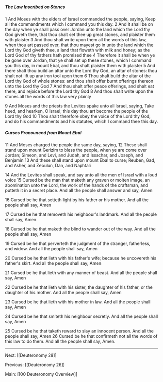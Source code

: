 ##### The Law Inscribed on Stones

1 And Moses with the elders of Israel commanded the people, saying, Keep all the commandments which I command you this day. 2 And it shall be on the day when ye shall pass over Jordan unto the land which the Lord thy God giveth thee, that thou shalt set thee up great stones, and plaister them with plaister 3 And thou shalt write upon them all the words of this law, when thou art passed over, that thou mayest go in unto the land which the Lord thy God giveth thee, a land that floweth with milk and honey; as the Lord God of thy fathers hath promised thee 4 Therefore it shall be when ye be gone over Jordan, that ye shall set up these stones, which I command you this day, in mount Ebal, and thou shalt plaister them with plaister 5 And there shalt thou build an altar unto the Lord thy God, an altar of stones: thou shalt not lift up any iron tool upon them 6 Thou shalt build the altar of the Lord thy God of whole stones: and thou shalt offer burnt offerings thereon unto the Lord thy God 7 And thou shalt offer peace offerings, and shalt eat there, and rejoice before the Lord thy God 8 And thou shalt write upon the stones all the words of this law very plainly 

9 And Moses and the priests the Levites spake unto all Israel, saying, Take heed, and hearken, O Israel; this day thou art become the people of the Lord thy God 10 Thou shalt therefore obey the voice of the Lord thy God, and do his commandments and his statutes, which I command thee this day.

##### Curses Pronounced from Mount Ebal

11 And Moses charged the people the same day, saying, 12 These shall stand upon mount Gerizim to bless the people, when ye are come over Jordan; Simeon, and Levi, and Judah, and Issachar, and Joseph, and Benjamin 13 And these shall stand upon mount Ebal to curse; Reuben, Gad, and Asher, and Zebulun, Dan, and Naphtali 

14 And the Levites shall speak, and say unto all the men of Israel with a loud voice 15 Cursed be the man that maketh any graven or molten image, an abomination unto the Lord, the work of the hands of the craftsman, and putteth it in a secret place. And all the people shall answer and say, Amen 

16 Cursed be he that setteth light by his father or his mother. And all the people shall say, Amen 

17 Cursed be he that removeth his neighbour's landmark. And all the people shall say, Amen 

18 Cursed be he that maketh the blind to wander out of the way. And all the people shall say, Amen 

19 Cursed be he that perverteth the judgment of the stranger, fatherless, and widow. And all the people shall say, Amen 

20 Cursed be he that lieth with his father's wife; because he uncovereth his father's skirt. And all the people shall say, Amen 

21 Cursed be he that lieth with any manner of beast. And all the people shall say, Amen 

22 Cursed be he that lieth with his sister, the daughter of his father, or the daughter of his mother. And all the people shall say, Amen 

23 Cursed be he that lieth with his mother in law. And all the people shall say, Amen 

24 Cursed be he that smiteth his neighbour secretly. And all the people shall say, Amen 

25 Cursed be he that taketh reward to slay an innocent person. And all the people shall say, Amen 26 Cursed be he that confirmeth not all the words of this law to do them. And all the people shall say, Amen.

---
Next: [[Deuteronomy 28]]

Previous: [[Deuteronomy 26]]

Main: [[00 Deuteronomy Overview]]
